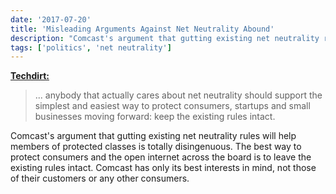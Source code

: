 ```yaml
---
date: '2017-07-20'
title: 'Misleading Arguments Against Net Neutrality Abound'
description: "Comcast's argument that gutting existing net neutrality rules will help members of protected classes is totally disingenuous. The best way to protect consumers and the open internet across the board is to leave the existing rules intact. Comcast has only its best interests in mind, not those of their customers or any other consumers."
tags: ['politics', 'net neutrality']
---
```


**[Techdirt:](https://www.techdirt.com/2017/07/19/comcast-we-must-kill-net-neutrality-to-help-sick-disabled/)**

> ... anybody that actually cares about net neutrality should support the simplest and easiest way to protect consumers, startups and small businesses moving forward: keep the existing rules intact.<!-- excerpt -->

Comcast's argument that gutting existing net neutrality rules will help members of protected classes is totally disingenuous. The best way to protect consumers and the open internet across the board is to leave the existing rules intact. Comcast has only its best interests in mind, not those of their customers or any other consumers.
